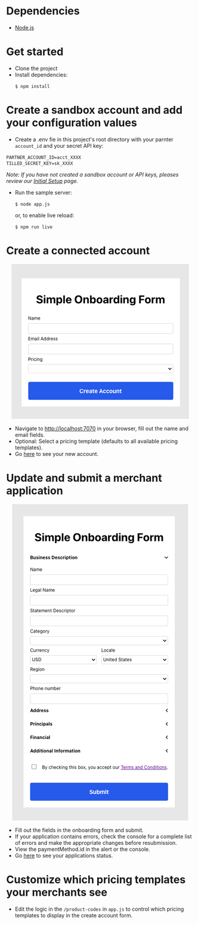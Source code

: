 # Dependencies

- [Node.js](https://nodejs.org)

# Get started

- Clone the project
- Install dependencies:
  ```
  $ npm install
  ```

# Create a sandbox account and add your configuration values

- Create a .env fie in this project's root directory with your parnter
  `account_id` and your secret API key:

```
PARTNER_ACCOUNT_ID=acct_XXXX
TILLED_SECRET_KEY=sk_XXXX
```

_Note: If you have not created a sandbox account or API keys, pleases review our
[Initial Setup](https://docs.tilled.com/get-started-with-tilled/initial-setup)
page._

- Run the sample server:

  ```
  $ node app.js
  ```

  or, to enable live reload:

  ```
  $ npm run live
  ```

# Create a connected account

<p align="center">
  <img src="img/create-account-form.png">
</p>

- Navigate to [http://localhost:7070](http://localhost:7070) in your browser,
  fill out the name and email fields.
- Optional: Select a pricing template (defaults to all available pricing
  templates).
- Go [here](https://sandbox-app.tilled.com/connected-accounts) to see your new
  account.

# Update and submit a merchant application

<p align="center">
  <img src="img/onboarding-form.png">
</p>

- Fill out the fields in the onboarding form and submit.
- If your application contains errors, check the console for a complete list of
  errors and make the appropriate changes before resubmission.
- View the paymentMethod.id in the alert or the console.
- Go [here](https://sandbox-app.tilled.com/connected-accounts) to see your
  applications status.

# Customize which pricing templates your merchants see

- Edit the logic in the `/product-codes` in `app.js` to control which pricing
  templates to display in the create account form.
